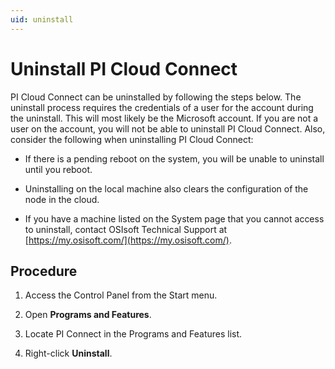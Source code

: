 ```yaml
---
uid: uninstall
---
```


# Uninstall PI Cloud Connect

PI Cloud Connect can be uninstalled by following the steps below. The uninstall process requires the credentials of a user for the account during the uninstall. This will most likely be the Microsoft account. If you are not a user on the account, you will not be able to uninstall PI Cloud Connect. Also, consider the following when uninstalling PI Cloud Connect:

- If there is a pending reboot on the system, you will be unable to uninstall until you reboot.

- Uninstalling on the local machine also clears the configuration of the node in the cloud.

- If you have a machine listed on the System page that you cannot access to uninstall, contact OSIsoft Technical Support at [https://my.osisoft.com/](https://my.osisoft.com/).

## Procedure

1. Access the Control Panel from the Start menu.

1. Open **Programs and Features**.

1. Locate PI Connect in the Programs and Features list.

1. Right-click **Uninstall**.
